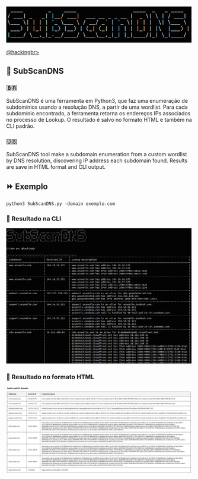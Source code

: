 <p align="left">
    <img width="500" src="subscandns.png"><p></p>
    <a href="https://github.com/carineconstantino/hackingbr">@hackingbr></a>
</p>

## 👾 SubScanDNS
### 🇧🇷
SubScanDNS é uma ferramenta em Python3, que faz uma enumeração de subdomínios usando a resolução DNS, a partir de uma wordlist.
Para cada subdomínio encontrado, a ferramenta retorna os endereços IPs associados no processo de Lookup. 
O resultado é salvo no formato HTML e também na CLI padrão. 

### 🇺🇸
SubScanDNS tool make a subdomain enumeration from a custom wordlist by DNS resolution, discovering IP address each subdomain found.
Results are save in HTML format and CLI output. 

## ⏩ Exemplo
```
python3 SubScanDNS.py -domain exemplo.com
```
### 🎯 Resultado na CLI

<p align="left">
    <img width="500" src="subscandns-exemplo.png"><p></p>
</p>

### 🎯 Resultado no formato HTML

<p align="left">
    <img width="500" src="subscandns-html.png"><p></p>
</p>

#
